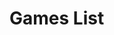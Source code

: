 # Games List

<table id="GamesList">
<tbody>
	<tr>
	</tr>
</tbody>
</table>

<script>
$(document).ready(function(){
	var BGGIDList = "";
	var html = "";

	$.get(
		"{{ 'Games/GamesList.xml' | relative_url }}"
		,function(data){
			BGGIDList = $(data).find("Games Game").map(function(){
				return $(this).attr("id");
			})
			.get()
			.join();
		}
	)
	.done(function(){
		$.get(
			"{{ site.bggapi-thing }}" + BGGIDList
			,function(data){
				var item = $(data).find("items item");

				item.sort(function(a,b){
					return ($(a).find("name[type='primary']").attr("value") > $(b).find("name[type='primary']").attr("value")) ? 1 : 0;
				});

				item.each(function(i,v){
html += ""
+ "		<td>"
+ "			<a href='" + {{ 'Games/Game.md' | relative_url }} + "?" + $(v).attr("id") + "'>"
+ "				<div class='thumbnail'><img src='" + $(v).find("thumbnail").text() + "'></div>"
+ "				<div>" + $(v).find("name[type='primary']").attr("value") + "</div>"
+ "			</a>"
+ "		</td>";
				});
			}
		)
		.done(function(){
			$("#GamesList tbody tr").html(html);
		});
	});
});
</script>
